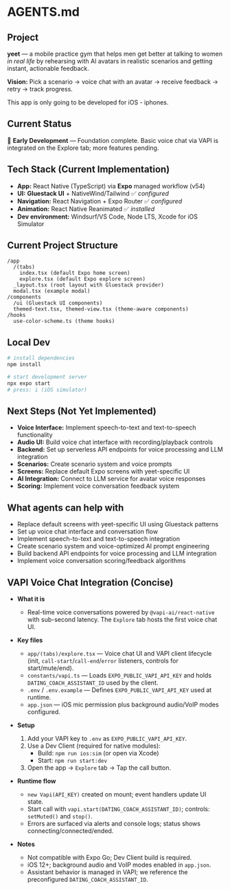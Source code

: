 # AGENTS.md

## Project

**yeet** — a mobile practice gym that helps men get better at talking to women *in real life* by rehearsing with AI avatars in realistic scenarios and getting instant, actionable feedback.

**Vision:** Pick a scenario → voice chat with an avatar → receive feedback → retry → track progress.

This app is only going to be developed for iOS - iphones.

## Current Status

🚧 **Early Development** — Foundation complete. Basic voice chat via VAPI is integrated on the Explore tab; more features pending.

## Tech Stack (Current Implementation)

* **App:** React Native (TypeScript) via **Expo** managed workflow (v54)
* **UI:** **Gluestack UI** + NativeWind/Tailwind ✅ *configured*
* **Navigation:** React Navigation + Expo Router ✅ *configured*
* **Animation:** React Native Reanimated ✅ *installed*
* **Dev environment:** Windsurf/VS Code, Node LTS, Xcode for iOS Simulator

## Current Project Structure

```
/app
  /(tabs)
    index.tsx (default Expo home screen)
    explore.tsx (default Expo explore screen)
  _layout.tsx (root layout with Gluestack provider)
  modal.tsx (example modal)
/components
  /ui (Gluestack UI components)
  themed-text.tsx, themed-view.tsx (theme-aware components)
/hooks
  use-color-scheme.ts (theme hooks)
```

## Local Dev

```bash
# install dependencies
npm install

# start development server
npx expo start
# press: i (iOS simulator)
```

## Next Steps (Not Yet Implemented)

* **Voice Interface:** Implement speech-to-text and text-to-speech functionality
* **Audio UI:** Build voice chat interface with recording/playback controls
* **Backend:** Set up serverless API endpoints for voice processing and LLM integration
* **Scenarios:** Create scenario system and voice prompts
* **Screens:** Replace default Expo screens with yeet-specific UI
* **AI Integration:** Connect to LLM service for avatar voice responses
* **Scoring:** Implement voice conversation feedback system

## What agents can help with

* Replace default screens with yeet-specific UI using Gluestack patterns
* Set up voice chat interface and conversation flow
* Implement speech-to-text and text-to-speech integration
* Create scenario system and voice-optimized AI prompt engineering
* Build backend API endpoints for voice processing and LLM integration
* Implement voice conversation scoring/feedback algorithms

## VAPI Voice Chat Integration (Concise)

- **What it is**
  - Real-time voice conversations powered by `@vapi-ai/react-native` with sub-second latency. The `Explore` tab hosts the first voice chat UI.

- **Key files**
  - `app/(tabs)/explore.tsx` — Voice chat UI and VAPI client lifecycle (init, `call-start`/`call-end`/`error` listeners, controls for start/mute/end).
  - `constants/vapi.ts` — Loads `EXPO_PUBLIC_VAPI_API_KEY` and holds `DATING_COACH_ASSISTANT_ID` used by the client.
  - `.env` / `.env.example` — Defines `EXPO_PUBLIC_VAPI_API_KEY` used at runtime.
  - `app.json` — iOS mic permission plus background audio/VoIP modes configured.

- **Setup**
  1) Add your VAPI key to `.env` as `EXPO_PUBLIC_VAPI_API_KEY`.
  2) Use a Dev Client (required for native modules):
     - Build: `npm run ios:sim` (or open via Xcode)
     - Start: `npm run start:dev`
  3) Open the app → `Explore` tab → Tap the call button.

- **Runtime flow**
  - `new Vapi(API_KEY)` created on mount; event handlers update UI state.
  - Start call with `vapi.start(DATING_COACH_ASSISTANT_ID)`; controls: `setMuted()` and `stop()`.
  - Errors are surfaced via alerts and console logs; status shows connecting/connected/ended.

- **Notes**
  - Not compatible with Expo Go; Dev Client build is required.
  - iOS 12+; background audio and VoIP modes enabled in `app.json`.
  - Assistant behavior is managed in VAPI; we reference the preconfigured `DATING_COACH_ASSISTANT_ID`.
